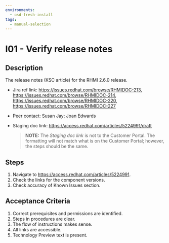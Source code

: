 ```yaml
---
environments:
  - osd-fresh-install
tags:
  - manual-selection
---
```


# I01 - Verify release notes

## Description

The release notes (KSC article) for the RHMI 2.6.0 release.

- Jira ref link: https://issues.redhat.com/browse/RHMIDOC-213, https://issues.redhat.com/browse/RHMIDOC-214, https://issues.redhat.com/browse/RHMIDOC-220, https://issues.redhat.com/browse/RHMIDOC-227

- Peer contact: Susan Jay; Joan Edwards

* Staging doc link: https://access.redhat.com/articles/5224991/draft
  > **NOTE:** The _Staging doc link_ is not to the Customer Portal. The formatting will not match what is on the Customer Portal; however, the steps should be the same.


## Steps
1. Navigate to https://access.redhat.com/articles/5224991.
2. Check the links for the component versions.
3. Check accuracy of Known Issues section.

## Acceptance Criteria
1. Correct prerequisites and permissions are identified.
2. Steps in procedures are clear.
3. The flow of instructions makes sense.
4. All links are accessible.
5. Technology Preview text is present. 